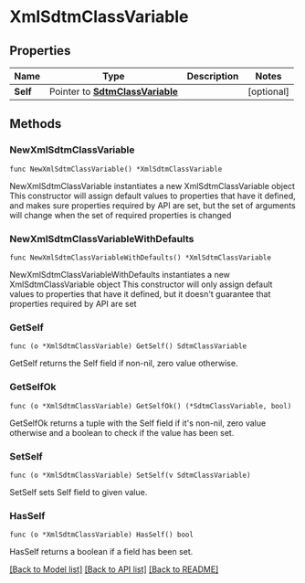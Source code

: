 # XmlSdtmClassVariable

## Properties

Name | Type | Description | Notes
------------ | ------------- | ------------- | -------------
**Self** | Pointer to [**SdtmClassVariable**](SdtmClassVariable.md) |  | [optional] 

## Methods

### NewXmlSdtmClassVariable

`func NewXmlSdtmClassVariable() *XmlSdtmClassVariable`

NewXmlSdtmClassVariable instantiates a new XmlSdtmClassVariable object
This constructor will assign default values to properties that have it defined,
and makes sure properties required by API are set, but the set of arguments
will change when the set of required properties is changed

### NewXmlSdtmClassVariableWithDefaults

`func NewXmlSdtmClassVariableWithDefaults() *XmlSdtmClassVariable`

NewXmlSdtmClassVariableWithDefaults instantiates a new XmlSdtmClassVariable object
This constructor will only assign default values to properties that have it defined,
but it doesn't guarantee that properties required by API are set

### GetSelf

`func (o *XmlSdtmClassVariable) GetSelf() SdtmClassVariable`

GetSelf returns the Self field if non-nil, zero value otherwise.

### GetSelfOk

`func (o *XmlSdtmClassVariable) GetSelfOk() (*SdtmClassVariable, bool)`

GetSelfOk returns a tuple with the Self field if it's non-nil, zero value otherwise
and a boolean to check if the value has been set.

### SetSelf

`func (o *XmlSdtmClassVariable) SetSelf(v SdtmClassVariable)`

SetSelf sets Self field to given value.

### HasSelf

`func (o *XmlSdtmClassVariable) HasSelf() bool`

HasSelf returns a boolean if a field has been set.


[[Back to Model list]](../README.md#documentation-for-models) [[Back to API list]](../README.md#documentation-for-api-endpoints) [[Back to README]](../README.md)


